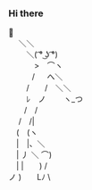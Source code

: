### Hi there 

 👋 \
　 ＼＼ \
　　 ＼( ͡° ͜ʖ ͡°)\
　　　 >　⌒ヽ\
　　　/ 　 へ＼\
　　 /　　/　＼＼\
　　 ﾚ　ノ　　 ヽ_つ \
　　/　/ \
　 /　/| \
　(　(ヽ \
　|　|、＼ \
　| 丿 ＼ ⌒) \
　| |　　) / \
ノ )　　Lﾉ \

<!--
**Em1lT/Em1lT** is a ✨ _special_ ✨ repository because its `README.md` (this file) appears on your GitHub profile.

Here are some ideas to get you started:

- 🔭 I’m currently working on ...
- 🌱 I’m currently learning ...
- 👯 I’m looking to collaborate on ...
- 🤔 I’m looking for help with ...
- 💬 Ask me about ...
- 📫 How to reach me: ...
- 😄 Pronouns: ...
- ⚡ Fun fact: ...
4-->
